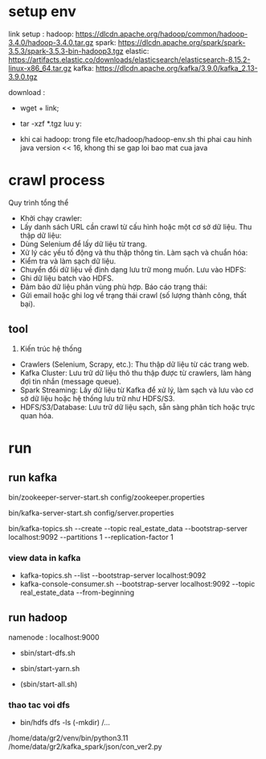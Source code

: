 # setup env

link setup :
hadoop: https://dlcdn.apache.org/hadoop/common/hadoop-3.4.0/hadoop-3.4.0.tar.gz
spark: https://dlcdn.apache.org/spark/spark-3.5.3/spark-3.5.3-bin-hadoop3.tgz
elastic: https://artifacts.elastic.co/downloads/elasticsearch/elasticsearch-8.15.2-linux-x86_64.tar.gz
kafka: https://dlcdn.apache.org/kafka/3.9.0/kafka_2.13-3.9.0.tgz

download :

-   wget + link;
-   tar -xzf \*.tgz
    luu y:

-   khi cai hadoop: trong file etc/hadoop/hadoop-env.sh thi phai cau hinh java version << 16, khong thi se gap loi bao mat cua java

# crawl process

Quy trình tổng thể

-   Khởi chạy crawler:
-   Lấy danh sách URL cần crawl từ cấu hình hoặc một cơ sở dữ liệu.
    Thu thập dữ liệu:
-   Dùng Selenium để lấy dữ liệu từ trang.
-   Xử lý các yếu tố động và thu thập thông tin.
    Làm sạch và chuẩn hóa:
-   Kiểm tra và làm sạch dữ liệu.
-   Chuyển đổi dữ liệu về định dạng lưu trữ mong muốn.
    Lưu vào HDFS:
-   Ghi dữ liệu batch vào HDFS.
-   Đảm bảo dữ liệu phân vùng phù hợp.
    Báo cáo trạng thái:
-   Gửi email hoặc ghi log về trạng thái crawl (số lượng thành công, thất bại).

## tool

1. Kiến trúc hệ thống

-   Crawlers (Selenium, Scrapy, etc.): Thu thập dữ liệu từ các trang web.
-   Kafka Cluster: Lưu trữ dữ liệu thô thu thập được từ crawlers, làm hàng đợi tin nhắn (message queue).
-   Spark Streaming: Lấy dữ liệu từ Kafka để xử lý, làm sạch và lưu vào cơ sở dữ liệu hoặc hệ thống lưu trữ như HDFS/S3.
-   HDFS/S3/Database: Lưu trữ dữ liệu sạch, sẵn sàng phân tích hoặc trực quan hóa.

# run

## run kafka

bin/zookeeper-server-start.sh config/zookeeper.properties

bin/kafka-server-start.sh config/server.properties

bin/kafka-topics.sh --create --topic real_estate_data --bootstrap-server localhost:9092 --partitions 1 --replication-factor 1

### view data in kafka

-   kafka-topics.sh --list --bootstrap-server localhost:9092
-   kafka-console-consumer.sh --bootstrap-server localhost:9092 --topic real_estate_data --from-beginning

## run hadoop

namenode : localhost:9000

-   sbin/start-dfs.sh

-   sbin/start-yarn.sh

-   (sbin/start-all.sh)

### thao tac voi dfs

-   bin/hdfs dfs -ls (-mkdir) /...


/home/data/gr2/venv/bin/python3.11 /home/data/gr2/kafka_spark/json/con_ver2.py
